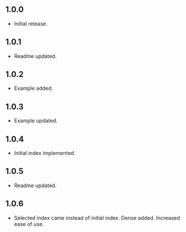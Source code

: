 ## 1.0.0

* Initial release.

## 1.0.1

* Readme updated.

## 1.0.2

* Example added.

## 1.0.3

* Example updated.

## 1.0.4

* Initial index implemented.

## 1.0.5

* Readme updated.

## 1.0.6

* Selected index came instead of initial index. Dense added. Increased ease of use.
